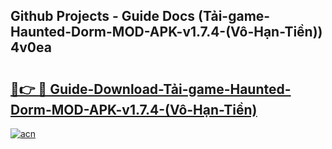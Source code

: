 ## Github Projects - Guide Docs (Tải-game-Haunted-Dorm-MOD-APK-v1.7.4-(Vô-Hạn-Tiền)) 4v0ea

# <h2><a href="https://apkcomod.com?title=Tải-game-Haunted-Dorm-MOD-APK-v1.7.4-(Vô-Hạn-Tiền)">🔗👉 🔴 Guide-Download-Tải-game-Haunted-Dorm-MOD-APK-v1.7.4-(Vô-Hạn-Tiền) </a></h2>

[![acn](https://github.com/user-attachments/assets/0f9c940e-d8b0-45ae-aac7-cd30a18b3e1c)](https://apkcomod.com?title=Tải-game-Haunted-Dorm-MOD-APK-v1.7.4-(Vô-Hạn-Tiền))
